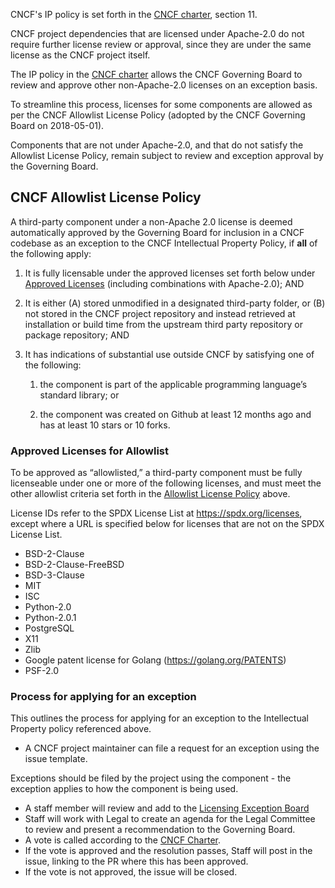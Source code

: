 CNCF's IP policy is set forth in the [CNCF charter], section 11.

CNCF project dependencies that are licensed under Apache-2.0 do not require
further license review or approval, since they are under the same license as
the CNCF project itself.

The IP policy in the [CNCF charter] allows the CNCF Governing Board to review
and approve other non-Apache-2.0 licenses on an exception basis.

To streamline this process, licenses for some components are allowed as per
the CNCF Allowlist License Policy (adopted by the CNCF Governing Board on 2018-05-01).

Components that are not under Apache-2.0, and that do not satisfy the Allowlist License Policy, remain subject to review and exception approval by the Governing Board.

## CNCF Allowlist License Policy

A third-party component under a non-Apache 2.0 license is deemed automatically
approved by the Governing Board for inclusion in a CNCF codebase as an
exception to the CNCF Intellectual Property Policy, if **all** of the following
apply:

1. It is fully licensable under the approved licenses set forth below under
[Approved Licenses] (including combinations with Apache-2.0); AND

2. It is either (A) stored unmodified in a designated third-party folder, or (B)
not stored in the CNCF project repository and instead retrieved at installation
or build time from the upstream third party repository or package repository; AND

3. It has indications of substantial use outside CNCF by satisfying one of the
following:

    1. the component is part of the applicable programming language’s standard
    library; or

    2. the component was created on Github at least 12 months ago and has at
    least 10 stars or 10 forks.

### Approved Licenses for Allowlist

To be approved as “allowlisted,” a third-party component must be fully
licenseable under one or more of the following licenses, and must meet the
other allowlist criteria set forth in the [Allowlist License Policy] above.

License IDs refer to the SPDX License List at https://spdx.org/licenses, except
where a URL is specified below for licenses that are not on the SPDX License
List.

- BSD-2-Clause
- BSD-2-Clause-FreeBSD
- BSD-3-Clause
- MIT
- ISC
- Python-2.0
- Python-2.0.1
- PostgreSQL
- X11
- Zlib
- Google patent license for Golang (https://golang.org/PATENTS)
- PSF-2.0

[Allowlist License Policy]: #cncf-allowlist-policy
[Approved Licenses]: #approved-licenses-for-allowlist
[CNCF Charter]: https://github.com/cncf/foundation/blob/master/charter.md

### Process for applying for an exception

This outlines the process for applying for an exception to the Intellectual Property policy referenced above.

- A CNCF project maintainer can file a request for an exception using the issue template. 

Exceptions should be filed by the project using the component - the exception applies to how the component is being used. 

- A staff member will review and add to the [Licensing Exception Board](https://github.com/cncf/foundation/projects/1)
- Staff will work with Legal to create an agenda for the Legal Committee to review and present a recommendation to the Governing Board. 
- A vote is called according to the [CNCF Charter](https://github.com/cncf/foundation/blob/master/charter.md).
- If the vote is approved and the resolution passes, Staff will post in the issue, linking to the PR where this has been approved.
- If the vote is not approved, the issue will be closed. 


